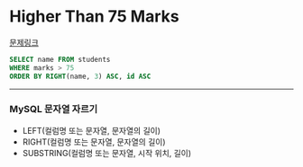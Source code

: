 Higher Than 75 Marks
===
[문제링크](https://www.hackerrank.com/challenges/more-than-75-marks)
```sql
SELECT name FROM students
WHERE marks > 75
ORDER BY RIGHT(name, 3) ASC, id ASC  
```

___
### MySQL 문자열 자르기
- LEFT(컬럼명 또는 문자열, 문자열의 길이)
- RIGHT(컬럼명 또는 문자열, 문자열의 길이)
- SUBSTRING(컬럼명 또는 문자열, 시작 위치, 길이)
